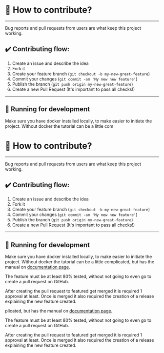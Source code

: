 <h1> 🤔 How to contribute? </h1>

---

Bug reports and pull requests from users are what keep this project working.

<h2>✔️ Contributing flow: </h2>

1. Create an issue and describe the idea
2. Fork it
3. Create your feature branch (`git checkout -b my-new-great-feature`)
4. Commit your changes (`git commit -am 'My new new feature'`)
5. Publish the branch (`git push origin my-new-great-feature`)
6. Create a new Pull Request (It's important to pass all checks!)

---

<h2>🏃 Running for development </h2>

Make sure you have docker installed locally, to make easier to initiate the project.
Without docker the tutorial can be a little com<h1> 🤔 How to contribute? </h1>

---

Bug reports and pull requests from users are what keep this project working.

<h2>✔️ Contributing flow: </h2>

1. Create an issue and describe the idea
2. Fork it
3. Create your feature branch (`git checkout -b my-new-great-feature`)
4. Commit your changes (`git commit -am 'My new new feature'`)
5. Publish the branch (`git push origin my-new-great-feature`)
6. Create a new Pull Request (It's important to pass all checks!)

---

<h2>🏃 Running for development </h2>

Make sure you have docker installed locally, to make easier to initiate the project.
Without docker the tutorial can be a little complicated, but has the manual on [documentation page]().

The feature must be at least 80% tested, without not going to even go to create a pull request on GitHub.

After creating the pull request to featured get merged it is required 1 approval at least.
Once is merged it also required the creation of a release explaining the new feature created.

plicated, but has the manual on [documentation page]().

The feature must be at least 80% tested, without not going to even go to create a pull request on GitHub.

After creating the pull request to featured get merged it is required 1 approval at least.
Once is merged it also required the creation of a release explaining the new feature created.
